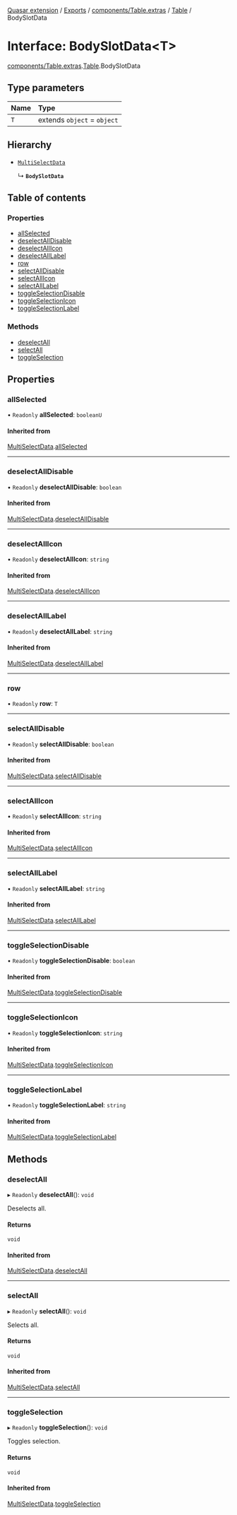 [Quasar extension](../index.md) / [Exports](../modules.md) / [components/Table.extras](../modules/components_Table_extras.md) / [Table](../modules/components_Table_extras.Table.md) / BodySlotData

# Interface: BodySlotData<T\>

[components/Table.extras](../modules/components_Table_extras.md).[Table](../modules/components_Table_extras.Table.md).BodySlotData

## Type parameters

| Name | Type |
| :------ | :------ |
| `T` | extends `object` = `object` |

## Hierarchy

- [`MultiSelectData`](components_Table_extras.Table.MultiSelectData.md)

  ↳ **`BodySlotData`**

## Table of contents

### Properties

- [allSelected](components_Table_extras.Table.BodySlotData.md#allselected)
- [deselectAllDisable](components_Table_extras.Table.BodySlotData.md#deselectalldisable)
- [deselectAllIcon](components_Table_extras.Table.BodySlotData.md#deselectallicon)
- [deselectAllLabel](components_Table_extras.Table.BodySlotData.md#deselectalllabel)
- [row](components_Table_extras.Table.BodySlotData.md#row)
- [selectAllDisable](components_Table_extras.Table.BodySlotData.md#selectalldisable)
- [selectAllIcon](components_Table_extras.Table.BodySlotData.md#selectallicon)
- [selectAllLabel](components_Table_extras.Table.BodySlotData.md#selectalllabel)
- [toggleSelectionDisable](components_Table_extras.Table.BodySlotData.md#toggleselectiondisable)
- [toggleSelectionIcon](components_Table_extras.Table.BodySlotData.md#toggleselectionicon)
- [toggleSelectionLabel](components_Table_extras.Table.BodySlotData.md#toggleselectionlabel)

### Methods

- [deselectAll](components_Table_extras.Table.BodySlotData.md#deselectall)
- [selectAll](components_Table_extras.Table.BodySlotData.md#selectall)
- [toggleSelection](components_Table_extras.Table.BodySlotData.md#toggleselection)

## Properties

### allSelected

• `Readonly` **allSelected**: `booleanU`

#### Inherited from

[MultiSelectData](components_Table_extras.Table.MultiSelectData.md).[allSelected](components_Table_extras.Table.MultiSelectData.md#allselected)

___

### deselectAllDisable

• `Readonly` **deselectAllDisable**: `boolean`

#### Inherited from

[MultiSelectData](components_Table_extras.Table.MultiSelectData.md).[deselectAllDisable](components_Table_extras.Table.MultiSelectData.md#deselectalldisable)

___

### deselectAllIcon

• `Readonly` **deselectAllIcon**: `string`

#### Inherited from

[MultiSelectData](components_Table_extras.Table.MultiSelectData.md).[deselectAllIcon](components_Table_extras.Table.MultiSelectData.md#deselectallicon)

___

### deselectAllLabel

• `Readonly` **deselectAllLabel**: `string`

#### Inherited from

[MultiSelectData](components_Table_extras.Table.MultiSelectData.md).[deselectAllLabel](components_Table_extras.Table.MultiSelectData.md#deselectalllabel)

___

### row

• `Readonly` **row**: `T`

___

### selectAllDisable

• `Readonly` **selectAllDisable**: `boolean`

#### Inherited from

[MultiSelectData](components_Table_extras.Table.MultiSelectData.md).[selectAllDisable](components_Table_extras.Table.MultiSelectData.md#selectalldisable)

___

### selectAllIcon

• `Readonly` **selectAllIcon**: `string`

#### Inherited from

[MultiSelectData](components_Table_extras.Table.MultiSelectData.md).[selectAllIcon](components_Table_extras.Table.MultiSelectData.md#selectallicon)

___

### selectAllLabel

• `Readonly` **selectAllLabel**: `string`

#### Inherited from

[MultiSelectData](components_Table_extras.Table.MultiSelectData.md).[selectAllLabel](components_Table_extras.Table.MultiSelectData.md#selectalllabel)

___

### toggleSelectionDisable

• `Readonly` **toggleSelectionDisable**: `boolean`

#### Inherited from

[MultiSelectData](components_Table_extras.Table.MultiSelectData.md).[toggleSelectionDisable](components_Table_extras.Table.MultiSelectData.md#toggleselectiondisable)

___

### toggleSelectionIcon

• `Readonly` **toggleSelectionIcon**: `string`

#### Inherited from

[MultiSelectData](components_Table_extras.Table.MultiSelectData.md).[toggleSelectionIcon](components_Table_extras.Table.MultiSelectData.md#toggleselectionicon)

___

### toggleSelectionLabel

• `Readonly` **toggleSelectionLabel**: `string`

#### Inherited from

[MultiSelectData](components_Table_extras.Table.MultiSelectData.md).[toggleSelectionLabel](components_Table_extras.Table.MultiSelectData.md#toggleselectionlabel)

## Methods

### deselectAll

▸ `Readonly` **deselectAll**(): `void`

Deselects all.

#### Returns

`void`

#### Inherited from

[MultiSelectData](components_Table_extras.Table.MultiSelectData.md).[deselectAll](components_Table_extras.Table.MultiSelectData.md#deselectall)

___

### selectAll

▸ `Readonly` **selectAll**(): `void`

Selects all.

#### Returns

`void`

#### Inherited from

[MultiSelectData](components_Table_extras.Table.MultiSelectData.md).[selectAll](components_Table_extras.Table.MultiSelectData.md#selectall)

___

### toggleSelection

▸ `Readonly` **toggleSelection**(): `void`

Toggles selection.

#### Returns

`void`

#### Inherited from

[MultiSelectData](components_Table_extras.Table.MultiSelectData.md).[toggleSelection](components_Table_extras.Table.MultiSelectData.md#toggleselection)
